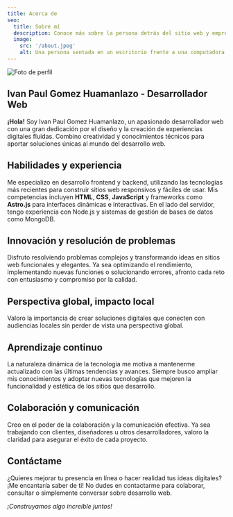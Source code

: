 ```yaml
---
title: Acerca de
seo:
  title: Sobre mí
  description: Conoce más sobre la persona detrás del sitio web y emprende un viaje de inspiración y experiencias compartidas.
  image:
    src: '/about.jpeg'
    alt: Una persona sentada en un escritorio frente a una computadora
---
```


![Foto de perfil](/about.jpeg)


## Ivan Paul Gomez Huamanlazo - Desarrollador Web

**¡Hola!** Soy Ivan Paul Gomez Huamanlazo, un apasionado desarrollador web con una gran dedicación por el diseño y la creación de experiencias digitales fluidas. Combino creatividad y conocimientos técnicos para aportar soluciones únicas al mundo del desarrollo web.

## Habilidades y experiencia

Me especializo en desarrollo frontend y backend, utilizando las tecnologías más recientes para construir sitios web responsivos y fáciles de usar. Mis competencias incluyen **HTML**, **CSS**, **JavaScript** y frameworks como **Astro.js** para interfaces dinámicas e interactivas. En el lado del servidor, tengo experiencia con Node.js y sistemas de gestión de bases de datos como MongoDB.

## Innovación y resolución de problemas

Disfruto resolviendo problemas complejos y transformando ideas en sitios web funcionales y elegantes. Ya sea optimizando el rendimiento, implementando nuevas funciones o solucionando errores, afronto cada reto con entusiasmo y compromiso por la calidad.

## Perspectiva global, impacto local

Valoro la importancia de crear soluciones digitales que conecten con audiencias locales sin perder de vista una perspectiva global.

## Aprendizaje continuo

La naturaleza dinámica de la tecnología me motiva a mantenerme actualizado con las últimas tendencias y avances. Siempre busco ampliar mis conocimientos y adoptar nuevas tecnologías que mejoren la funcionalidad y estética de los sitios que desarrollo.

## Colaboración y comunicación

Creo en el poder de la colaboración y la comunicación efectiva. Ya sea trabajando con clientes, diseñadores u otros desarrolladores, valoro la claridad para asegurar el éxito de cada proyecto.

## Contáctame

¿Quieres mejorar tu presencia en línea o hacer realidad tus ideas digitales? ¡Me encantaría saber de ti! No dudes en contactarme para colaborar, consultar o simplemente conversar sobre desarrollo web.

_¡Construyamos algo increíble juntos!_
